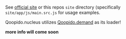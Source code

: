 See [official site](http://nucleus.qoopido.com) or this repos ```site``` directory (specifically ```site/app/js/main.src.js``` for usage examples.

Qoopido.nucleus utilizes [Qoopido.demand](https://github.com/dlueth/qoopido.demand) as its loader!

**more info will come soon**

